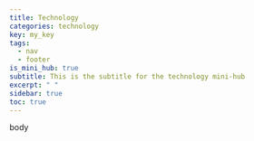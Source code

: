 ```yaml
---
title: Technology
categories: technology
key: my_key
tags:
  - nav
  - footer
is_mini_hub: true
subtitle: This is the subtitle for the technology mini-hub
excerpt: " "
sidebar: true
toc: true
---
```


body

